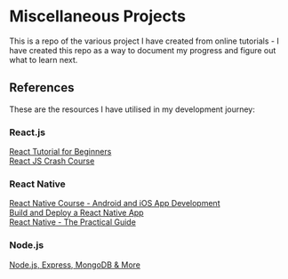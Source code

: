 # Miscellaneous Projects

This is a repo of the various project I have created from online tutorials - I have created this repo as a way to document my progress and figure out what to learn next.

## References

These are the resources I have utilised in my development journey:

### React.js

[React Tutorial for Beginners](https://youtu.be/SqcY0GlETPk?si=bNLo8YQ6B7CNOW1H)  
[React JS Crash Course](https://youtu.be/w7ejDZ8SWv8?si=luODAv9ZcHyW_ytI)

### React Native

[React Native Course - Android and iOS App Development](https://youtu.be/obH0Po_RdWk?si=MmL7mE1r514sv5Fj)  
[Build and Deploy a React Native App](https://youtu.be/mJ3bGvy0WAY?si=aNtPAd0AsNvJ4pOr)  
[React Native - The Practical Guide](https://www.udemy.com/course/react-native-the-practical-guide/)

### Node.js

[Node.js, Express, MongoDB & More](https://www.udemy.com/course/nodejs-express-mongodb-bootcamp)
